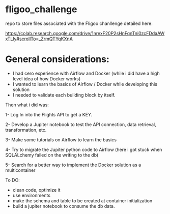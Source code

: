 # fligoo_challenge
repo to store files associated with the Fligoo chanllenge detailed here: 

https://colab.research.google.com/drive/1nrexF20P2sHnFqnTni0zcFDdaAWxTLly#scrollTo=_ZrmQTYqKXnA


# General considerations:
- I had cero experience with Airflow and Docker (while i did have a high level idea of how Docker works)
- I wanted to learn the basics of Airflow / Docker while developing this solution
- I needed to validate each building block by itself.

Then what i did was:

1- Log In into the Flights API to get a KEY. 

2- Develop a Jupiter notebook to test the API connection, data retrieval, transformation, etc. 

3- Make some tutorials on Airflow to learn the basics

4- Try to migrate the Jupiter python code to Airflow (here i got stuck when SQLALchemy failed on the writing to the db)

5- Search for a better way to implement the Docker solution as a multicontainer 


To DO:
- clean code, optimize it
- use environments
- make the schema and table to be created at container initialization
- build a jupiter notebook to consume the db data.
